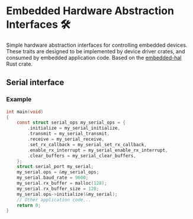 # Embedded Hardware Abstraction Interfaces 🛠

Simple hardware abstraction interfaces for controlling embedded devices. These traits are designed to be implemented by device driver crates, and consumed by embedded application code. Based on the [embedded-hal](https://docs.rs/embedded-hal) Rust crate.

## Serial interface

### Example

```c
int main(void)
{
    const struct serial_ops my_serial_ops = {
        .initialize = my_serial_initialize,
        .transmit = my_serial_transmit,
        .receive = my_serial_receive,
        .set_rx_callback = my_serial_set_rx_callback,
        .enable_rx_interrupt = my_serial_enable_rx_interrupt,
        .clear_buffers = my_serial_clear_buffers,
    };
    struct serial_port my_serial;
    my_serial.ops = &my_serial_ops;
    my_serial.baud_rate = 9600;
    my_serial.rx_buffer = malloc(128);
    my_serial.rx_buffer_size = 128;
    my_serial.ops->initialize(&my_serial);
    // Other application code...
    return 0;
}
```
